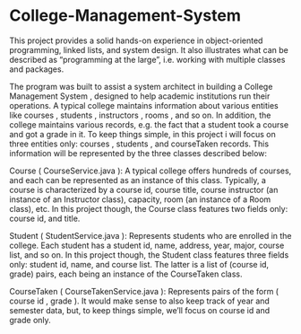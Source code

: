 # College-Management-System
This project provides a solid hands-on experience in object-oriented programming, linked lists, and system design. It also illustrates what can be described as “programming at the large”, i.e. working with multiple classes and packages.

The program was built to assist a system architect in building a College Management System , designed to help academic institutions run their operations. A typical college maintains information about various entities like courses , students , instructors , rooms , and so on. In addition, the college maintains various records, e.g. the fact that a student took a course and got a grade in it.
To keep things simple, in this project i will focus on three entities only: courses , students , and courseTaken records. This information will be represented by the three classes described below:

Course ( CourseService.java ):
A typical college offers hundreds of courses, and each can be represented as an instance of this class. Typically, a course is characterized by a course id, course title, course instructor (an instance of an Instructor class), capacity, room (an instance of a Room class), etc. In this project though, the Course class features two fields only: course id, and title.

Student ( StudentService.java ):
Represents students who are enrolled in the college. Each student has a student id, name, address, year, major, course list, and so on. In this project though, the Student class features three fields only: student id, name, and course list. The latter is a list of (course id, grade) pairs, each being an instance of the CourseTaken class.

CourseTaken ( CourseTakenService.java ):
Represents pairs of the form ( course id , grade ). It would make sense to also keep track of year and semester data, but, to keep things simple, we’ll focus on course id and grade only.
